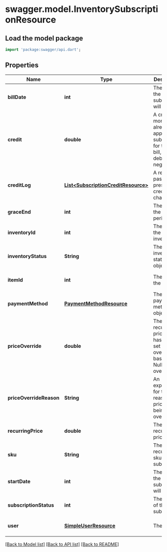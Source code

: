 # swagger.model.InventorySubscriptionResource

## Load the model package
```dart
import 'package:swagger/api.dart';
```

## Properties
Name | Type | Description | Notes
------------ | ------------- | ------------- | -------------
**billDate** | **int** | The date the subscription will be billed | [optional] [default to null]
**credit** | **double** | A credit of money already applied to a subscription for the next bill, or a debt if negative | [optional] [default to null]
**creditLog** | [**List&lt;SubscriptionCreditResource&gt;**](SubscriptionCreditResource.md) | A record of past and present credit/debt changes | [optional] [default to []]
**graceEnd** | **int** | The date the grace period ends | [optional] [default to null]
**inventoryId** | **int** | The id of the inventory | [optional] [default to null]
**inventoryStatus** | **String** | The inventory status object | [optional] [default to null]
**itemId** | **int** | The id of the item | [optional] [default to null]
**paymentMethod** | [**PaymentMethodResource**](PaymentMethodResource.md) | The payment method object | [optional] [default to null]
**priceOverride** | **double** | The recurring price that has been set to override the base price. Null if not overriding | [optional] [default to null]
**priceOverrideReason** | **String** | An explanation for the reason the price is being overridden | [optional] [default to null]
**recurringPrice** | **double** | The default recurring price | [optional] [default to null]
**sku** | **String** | The recurring sku of the subscription | [optional] [default to null]
**startDate** | **int** | The date the subscription will start | [optional] [default to null]
**subscriptionStatus** | **int** | The status of the subscription | [optional] [default to null]
**user** | [**SimpleUserResource**](SimpleUserResource.md) | The user | [optional] [default to null]

[[Back to Model list]](../README.md#documentation-for-models) [[Back to API list]](../README.md#documentation-for-api-endpoints) [[Back to README]](../README.md)


